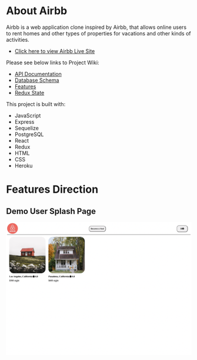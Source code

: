 # About Airbb

Airbb is a web application clone inspired by Airbb, that allows online users to rent homes and other types of properties for vacations and other kinds of activities. 
* [Click here to view Airbb Live Site](https://backend-project-airbb.herokuapp.com/)

Please see below links to Project Wiki:
* [API Documentation](https://github.com/kevykim/Airbb-project/wiki/API-Documentation)
* [Database Schema](https://github.com/kevykim/Airbb-project/wiki/Database-Schema)
* [Features](https://github.com/kevykim/Airbb-project/wiki/Features)
* [Redux State](https://github.com/kevykim/Airbb-project/wiki/Redux-State)

This project is built with:
* JavaScript
* Express
* Sequelize
* PostgreSQL
* React
* Redux
* HTML 
* CSS
* Heroku


# Features Direction 

## Demo User Splash Page
![SplashPage](./frontend/public/readmeimage/Screen%20Shot%202022-08-28%20at%203.21.35%20PM.png)